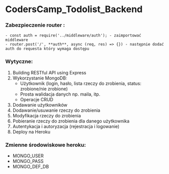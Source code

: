 # CodersCamp_Todolist_Backend

### Zabezpieczenie router :

    - const auth = require('../middleware/auth'); - zaimportować middleware
    - router.post('/', **auth**, async (req, res) => {}) - następnie dodać auth do requesta który wymaga dostępu

### Wytyczne:

1.  Building RESTful API using Express
2.  Wykorzystanie MongoDB:
    - Użytkownik (login, hasło, lista rzeczy do zrobienia, status: zrobione/nie zrobione)
    - Prosta walidacja danych np. maila, itp.
    - Operacje CRUD
3.  Dodawanie użytkowników
4.  Dodawanie/usuwanie rzeczy do zrobienia
5.  Modyfikacja rzeczy do zrobienia
6.  Pobieranie rzeczy do zrobienia dla danego użytkownika
7.  Autentykacja i autoryzacja (rejestracja i logowanie)
8.  Deploy na Heroku

### Zmienne środowiskowe heroku:

- MONGO_USER
- MONGO_PASS
- MONGO_DEF_DB

